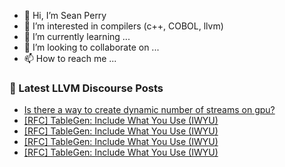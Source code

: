 - 👋 Hi, I’m Sean Perry
- 👀 I’m interested in compilers (c++, COBOL, llvm)
- 🌱 I’m currently learning ...
- 💞️ I’m looking to collaborate on ...
- 📫 How to reach me ...

<!---
s66perry/s66perry is a ✨ special ✨ repository because its `README.md` (this file) appears on your GitHub profile.
You can click the Preview link to take a look at your changes.
--->
### 📕 Latest LLVM Discourse Posts

<!-- DISCOURSE-LLVM:START -->
- [Is there a way to create dynamic number of streams on gpu?](https://discourse.llvm.org/t/is-there-a-way-to-create-dynamic-number-of-streams-on-gpu/73175#post_1)
- [[RFC] TableGen: Include What You Use &lpar;IWYU&rpar;](https://discourse.llvm.org/t/rfc-tablegen-include-what-you-use-iwyu/73168#post_6)
- [[RFC] TableGen: Include What You Use &lpar;IWYU&rpar;](https://discourse.llvm.org/t/rfc-tablegen-include-what-you-use-iwyu/73168#post_5)
- [[RFC] TableGen: Include What You Use &lpar;IWYU&rpar;](https://discourse.llvm.org/t/rfc-tablegen-include-what-you-use-iwyu/73168#post_4)
- [[RFC] TableGen: Include What You Use &lpar;IWYU&rpar;](https://discourse.llvm.org/t/rfc-tablegen-include-what-you-use-iwyu/73168#post_3)
<!-- DISCOURSE-LLVM:END -->
